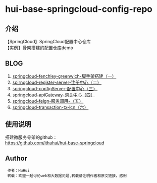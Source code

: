 # hui-base-springcloud-config-repo

## 介绍
【SpringCloud】SpringCloud配置中心仓库  
【实例】骨架搭建的配置仓库demo

## BLOG
1. [springcloud-fenchley-greenwich-脚手架搭建（一） ](https://ithuhui.com/2019/03/01/springcloud-fenchley-greenwich-start/)
2. [spirngcloud-register-server-注册中心（二）](https://ithuhui.com/2019/03/02/springcloud-register-server/)
3. [springcloud-configServer-配置中心（三）](https://ithuhui.com/2019/03/03/springcloud-config-server/)
4. [springcloud-apiGateway-网关中心（四）](https://ithuhui.com/2019/03/04/springcloud-api-gateway/)
5. [springcloud-feign-服务调用-（五）](https://ithuhui.com/2019/03/05/springcloud-feign/)
6. [springcloud-transaction-tx-lcn（六）](https://ithuhui.com/2019/03/06/springcloud-transaction-tx-lcn/)

## 使用说明
搭建微服务骨架的github：  
https://github.com/ithuhui/hui-base-springcloud
 
## Author
```
 作者：HuHui
 转载：欢迎一起讨论web和大数据问题,转载请注明作者和原文链接，感谢
```
